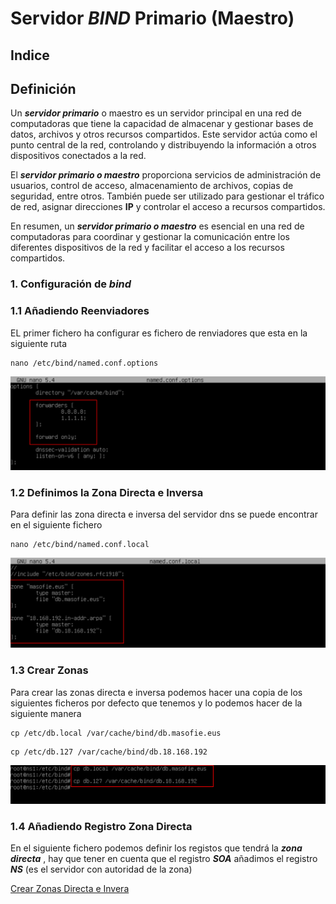 # Servidor ***BIND*** Primario (Maestro)

## Indice 

## Definición 

Un ***servidor primario*** o maestro es un servidor principal en una red de computadoras que tiene la capacidad de almacenar y gestionar bases de datos, archivos y otros recursos compartidos. Este servidor actúa como el punto central de la red, controlando y distribuyendo la información a otros dispositivos conectados a la red.

El ***servidor primario o maestro*** proporciona servicios de administración de usuarios, control de acceso, almacenamiento de archivos, copias de seguridad, entre otros. También puede ser utilizado para gestionar el tráfico de red, asignar direcciones **IP** y controlar el acceso a recursos compartidos.

En resumen, un ***servidor primario o maestro*** es esencial en una red de computadoras para coordinar y gestionar la comunicación entre los diferentes dispositivos de la red y facilitar el acceso a los recursos compartidos.

### 1. Configuración de ***bind***

### 1.1 Añadiendo Reenviadores 

EL primer fichero ha configurar es fichero de renviadores que esta en la siguiente ruta 

~~~
nano /etc/bind/named.conf.options
~~~

![Fichero de Reenviadores](./img/bind9_primario/1_reenviadores.png)

### 1.2 Definimos la Zona Directa e Inversa

Para definir las zona directa e inversa del servidor dns se puede encontrar en el siguiente fichero 

~~~
nano /etc/bind/named.conf.local
~~~

![Definir Zonas Directa e Invera](./img/bind9_primario/2_definirzonas.png)


### 1.3 Crear Zonas 

Para crear las zonas directa e inversa podemos hacer una copia de los siguientes ficheros por defecto que tenemos y lo podemos hacer de la siguiente manera 

~~~
cp /etc/db.local /var/cache/bind/db.masofie.eus
~~~
~~~
cp /etc/db.127 /var/cache/bind/db.18.168.192
~~~

![Crear Zonas Directa e Invera](./img/bind9_primario/3_crear_zonas_directa_inversa.png)

### 1.4 Añadiendo Registro Zona Directa

En el siguiente fichero podemos definir los registos que tendrá la ***zona directa*** , hay que tener en cuenta que el registro ***SOA*** añadimos el registro ***NS*** (es el servidor con autoridad de la zona)

[Crear Zonas Directa e Invera](./img/bind9_primario/4_registros_de_zonas_directa.png)

